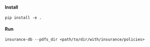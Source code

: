 
#### Install
```shell
pip install -e .
```
#### Run
```shell
insurance-db --pdfs_dir <path/to/dir/with/insurance/policies>
```
